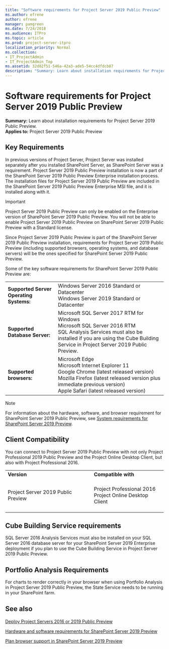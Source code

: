 ```yaml
---
title: "Software requirements for Project Server 2019 Public Preview"
ms.author: efrene
author: efrene
manager: pamgreen
ms.date: 7/24/2018
ms.audience: ITPro
ms.topic: article
ms.prod: project-server-itpro
localization_priority: Normal
ms.collection:
- IT_ProjectAdmin
- IT_ProjectAdmin_Top
ms.assetid: 32d82f51-546a-42a3-ade5-54cc4dfdcb87
description: "Summary: Learn about installation requirements for Project Server 2019 Public Preview."
---
```


# Software requirements for Project Server 2019 Public Preview
 
 **Summary:** Learn about installation requirements for Project Server 2019 Public Preview.<br/>
**Applies to:** Project Server 2019 Public Preview
  
## Key Requirements

In previous versions of Project Server, Project Server was installed separately after you installed SharePoint Server, as SharePoint Server was a requirement. Project Server 2019 Public Preview installation is now a part of the SharePoint Server 2019 Public Preview Enterprise installation process. The installation files for Project Server 2019 Public Preview are included in the SharePoint Server 2019 Public Preview Enterprise MSI file, and it is installed along with it. 
  
> [!IMPORTANT]
> Project Server 2019 Public Preview can only be enabled on the Enterprise version of SharePoint Server 2019 Public Preview. You will not be able to enable Project Server 2019 Public Preview on SharePoint Server 2019 Public Preview with a Standard license. 
  
Since Project Server 2019 Public Preview is part of the SharePoint Server 2019 Public Preview installation, requirements for Project Server 2019 Public Preview (including supported browsers, operating systems, and database servers) will be the ones specified for SharePoint Server 2019 Public Preview. 
  
Some of the key software requirements for SharePoint Server 2019 Public Preview are:
  
|||
|:-----|:-----|
|**Supported Server Operating Systems:**  <br/> | Windows Server 2016 Standard or Datacenter <br/>  Windows Server 2019 Standard or Datacenter <br/> |
|**Supported Database Server:**  <br/> | Microsoft SQL Server 2017 RTM for Windows <br/> Microsoft SQL Server 2016 RTM <br/>  SQL Analysis Services must also be installed if you are using the Cube Building Service in Project Server 2019 Public Preview. <br/> |
|**Supported browsers:**  <br/> | Microsoft Edge <br/>  Microsoft Internet Explorer 11 <br/> Google Chrome (latest released version) <br/>  Mozilla Firefox (latest released version plus immediate previous version) <br/>  Apple Safari (latest released version) <br/> |
   
> [!NOTE]
> For information about the hardware, software, and browser requirement for SharePoint Server 2019 Public Preview, see [System requirements for SharePoint Server 2019 Preview](https://docs.microsoft.com/en-us/sharepoint/install/hardware-and-software-requirements-2019). 
  
## Client Compatibility

You can connect to Project Server 2019 Public Preview with not only Project Professional 2019 Public Preview and the Project Online Desktop Client, but also with Project Professional 2016.
  
 
|||
|:-----|:-----|
|**Version** <br/> |**Compatible with** <br/> |
|Project Server 2019 Public Preview <br/> |<br/> Project Professional 2016 <br/>  Project Online Desktop Client <br/> <br/> |


   

## Cube Building Service requirements

SQL Server 2016 Analysis Services must also be installed on your SQL Server 2016 database server for your SharePoint Server 2019 Enterprise deployment if you plan to use the Cube Building Service in Project Server 2019 Public Preview.
  

  
## Portfolio Analysis Requirements

For charts to render correctly in your browser when using Portfolio Analysis in Project Server 2019 Public Preview, the State Service needs to be running in your SharePoint farm. 
  
## See also

#### 

[Deploy Project Servers 2016 or 2019 Public Preview](deploy-project-server-2016.md)

[Hardware and software requirements for SharePoint Server 2019 Preview](https://docs.microsoft.com/en-us/sharepoint/install/system-requirements-for-sharepoint-server-2016)
  
[Plan browser support in SharePoint Server 2019 Preview](https://docs.microsoft.com/en-us/sharepoint/install/browser-support-planning-0)

